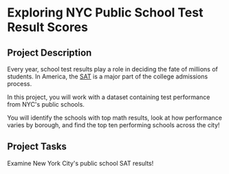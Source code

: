 # Exploring NYC Public School Test Result Scores

## Project Description

Every year, school test results play a role in deciding the fate of millions of students. In America, the  [SAT](https://en.wikipedia.org/wiki/SAT)  is a major part of the college admissions process.

In this project, you will work with a dataset containing test performance from NYC's public schools.

You will identify the schools with top math results, look at how performance varies by borough, and find the top ten performing schools across the city!

## Project Tasks

Examine New York City's public school SAT results!